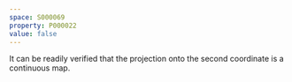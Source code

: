 ```yaml
---
space: S000069
property: P000022
value: false
---
```


It can be readily verified that the projection onto the second coordinate
is a continuous map.
